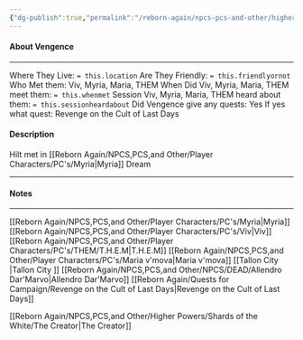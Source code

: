 ```yaml
---
{"dg-publish":true,"permalink":"/reborn-again/npcs-pcs-and-other/higher-powers/shards-of-the-white/vengence/"}
---
```



#### About Vengence
---
Where They Live: `= this.location`
Are They Friendly: `= this.friendlyornot`
Who Met them: Viv, Myria, Maria, THEM
When Did Viv, Myria, Maria, THEM meet them: `= this.whenmet`
Session Viv, Myria, Maria, THEM heard about them: `= this.sessionheardabout`
Did Vengence give any quests: Yes
	If yes what quest: Revenge on the Cult of Last Days


#### Description
Hilt met in [[Reborn Again/NPCS,PCS,and Other/Player Characters/PC's/Myria\|Myria]]  Dream

---

#### Notes
---
[[Reborn Again/NPCS,PCS,and Other/Player Characters/PC's/Myria\|Myria]]
[[Reborn Again/NPCS,PCS,and Other/Player Characters/PC's/Viv\|Viv]]
[[Reborn Again/NPCS,PCS,and Other/Player Characters/PC's/THEM/T.H.E.M\|T.H.E.M]]
[[Reborn Again/NPCS,PCS,and Other/Player Characters/PC's/Maria v'mova\|Maria v'mova]]
[[Tallon City \|Tallon City ]]
[[Reborn Again/NPCS,PCS,and Other/NPCS/DEAD/Allendro Dar'Marvo\|Allendro Dar'Marvo]]
[[Reborn Again/Quests for Campaign/Revenge on the Cult of Last Days\|Revenge on the Cult of Last Days]]

[[Reborn Again/NPCS,PCS,and Other/Higher Powers/Shards of the White/The Creator\|The Creator]]
